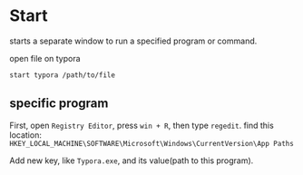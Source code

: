 # Start

starts a separate window to run a specified program or command.

open file on typora

```sh
start typora /path/to/file
```

## specific program

First, open `Registry Editor`, press `win + R`, then type `regedit`.
find this location: `HKEY_LOCAL_MACHINE\SOFTWARE\Microsoft\Windows\CurrentVersion\App Paths`

Add new key, like `Typora.exe`, and its value(path to this program).
